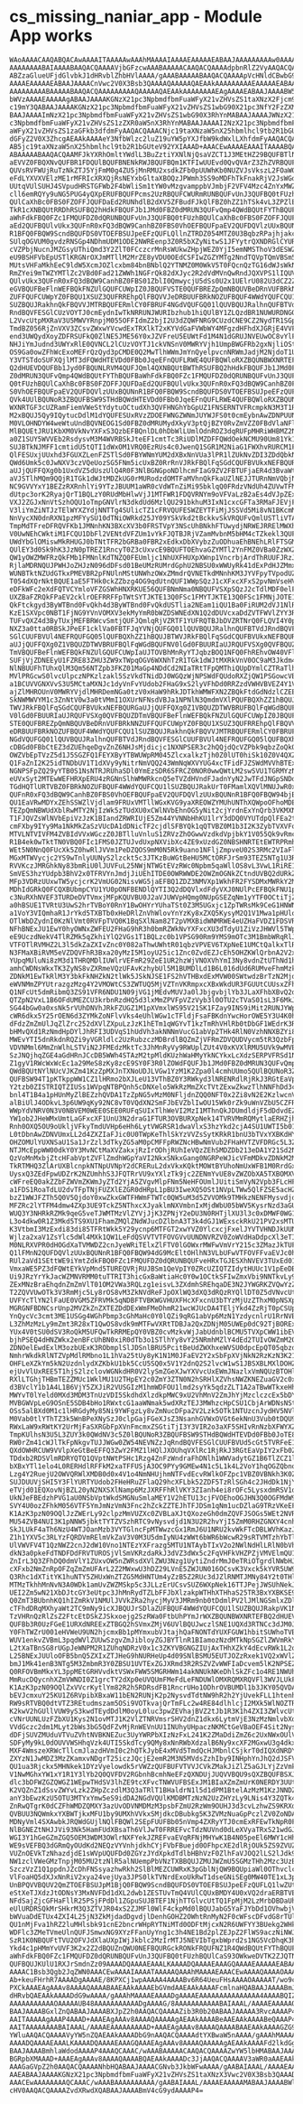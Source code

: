 # cs_missing_naniar_app - Module App works

    WAoAAAACAAQABQACAwAAAAITAAAAAwAAAhMAAAAIAAAAEAAAAAEABAAJAAAAAAAAAw0AAAAB
    AAAAAAAABAIAAAABAAQACQAAAAVjbGFzcwAAABAAAAACAAQACQAAAAdpbnRlZ2VyAAQACQAA
    ABZzaGlueUFjdGlvbkJ1dHRvblZhbHVlAAAA/gAAABAAAAABAAQACQAAAApVcHNldCBwbG90
    AAAAEAAAAAEABAAJAAAACnVwc2V0X3Bsb3QAAAAQAAAAAQAEAAkAAAAAAAAAEAAAAAEABAAJ
    AAAAAAAAABAAAAABAAQACQAAAAAAAAAQAAAAAQAEAAkAAAAAAAAEAgAAAAEABAAJAAAABW5h
    bWVzAAAAEAAAAAgABAAJAAAAKGNzX21pc3NpbmdfbmFuaWFyX21vZHVsZS1taXNzX2Fjcm9z
    c19mY3QABAAJAAAAKGNzX21pc3NpbmdfbmFuaWFyX21vZHVsZS1wbG90X21pc3NfY2FzZXMA
    BAAJAAAAImNzX21pc3NpbmdfbmFuaWFyX21vZHVsZS1wbG90X3RhYnMABAAJAAAAJWNzX21p
    c3NpbmdfbmFuaWFyX21vZHVsZS1zZXR0aW5nX3RhYnMABAAJAAAAI2NzX21pc3NpbmdfbmFu
    aWFyX21vZHVsZS1zaGFkb3dfdmFyAAQACQAAACNjc19taXNzaW5nX25hbmlhcl9tb2R1bGUt
    dGFyZ2V0X3ZhcgAEAAkAAAAeY3NfbWlzc2luZ19uYW5pYXJfbW9kdWxlLXhfdmFyAAQACQAA
    AB5jc19taXNzaW5nX25hbmlhcl9tb2R1bGUteV92YXIAAAD+AAACEwAAAAEAAAITAAAABQAA
    ABAAAAABAAQACQAAMFJkYXRhOmltYWdlL3BuZztiYXNlNjQsaVZCT1J3MEtHZ29BQUFBTlNV
    aEVVZ0FBQXNvQUFBR1FDQUlBQUFBNENkRWJBQUFBQm1KTFIwUUEvd0QvQVArZ3ZhZVRBQUFn
    QUVsRVFWUjRuTzNkZTJ5YjFmM0g4ZU5jMnRMU2xsdkZFb0pUUWhKb0NUZVJsVkszL2FOaW0x
    eFdLYXVXVElzME1rMFRIcXRXQjRsNEYxbGltaXBOQzJPWmh3SS9oMDFhTkFnakRjV2JsWGdY
    UUtqVUlSUHJ4SVpudHRSTGFWb2F4bWliSm1tYW0vMzgvamppbVJmbjF2VFV4Mzc4ZnYxMWZQ
    cll6emRQYy9uNG5PUG4yQXpERUFBQUFPcms2UzRBQUFCWURmRUNBQUFvUnJ3QUFBQ0tFUzhB
    QUlCaXhBc0FBS0FZOFFJQUFDaEd2RUNhdlB2dXV5ZFBudFJkQlFBZ0hZZ1hTSk4vL3ZPZlEw
    TkR1cXNBQUtRRDhRSUFBQ2hHdkFBQUFJb1JMd0FBZ0dMRUN3QUFvQmp4QWdBQUtFYThBQUFB
    aWhFdkFBQ0FZc1FMQUFDZ0dQRUNBQUFvUnJ3QUFBQ0tFUzhBQUlCaXhBc0FBS0FZOFFJQUFD
    aEd2QUFBQUlvUkx3QUFnR0xFQ3dBQW9CanhBZ0FBS0VhOEFBQUFpaEV2QUFDQVlzUUxBQUNn
    R1BFQ0FBQW9ScndBQUFDS0VTOEFBSUJpeEFzQUFLQllnZTRDZ054MTZ0U3BqbzRPajhjakcw
    SUlqOGVUM0gvdzRNSGp4NDhmUDM1ODE2NWREenp3Z0R5bXZyNitwS1JFYytrQXNDRGlCYURI
    cVZPbjNucnJMZGsyUThiQmd3Y2ZlT0FCczcrMnRsWUkwZHpjWEZ0YjI5emNMSThoV3dESWZF
    eU9BSHFVbEpUSTlKRGNrOXJmMTllM2MrZE8yVDU0OEdCSFIwZGZYMTg2NndTQVpTQmVBSm5p
    MUtsVHFaMkhEeC9ldW5XcmJOZlcxbm84bnBNblQ2YTNMZ0M0WkV5T0FQcnQzTG16dWJsWkNG
    RmZYei9mTWZYMTlZc2VBd0Fad21ZWWh1NGFrQk82dXJyc2R2dVdMVnQwRndJQXVPS1lIQUVB
    QUlvUkx3QUFnR0xFQ3dBQW9CanhBZ0FBS01ZblI0QmwycjU5dSs0U2x1UElrU082U3dCZ2ZZ
    eGVBQUFBeFlnWEFBQkFNZUlGQUFCUWpIZ0JBQUFVSTE0QUFBREZpQmNBQUVBeDRnVUFBRkNN
    ZUFFQUFCUWpYZ0FBQU1XSUZ3QUFRREhpQlFBQVVJeDRBUUFBRkNOZUFBQUF4WWdYQUFCQU1l
    SUZBQUJRakhnQkFBQVVJMTRBQUFERmlCY0FBRUF4NGdVQUFGQ01lQUVBQUJRalhnQUFBTVdJ
    RndBQVFESGlCUzVOYTJ0cmEydnIwTkNRRUNJWURIbzhub1hiQUlBY1ZLQzdBR1NUWURDNGQr
    L2VvcUtpMXRaV3U5MWVYRnpjM055OFFIdmZ2bjI2U3dZQWFNRG9CUzdCNE9CZ2NydTR1SGpo
    TmdBZ056RjZnVXV3ZCsvZWxwYVcwdExTRXlkT2xKYVdGaFVWbWY4MFgzdHFhdXJGRjE4VVFu
    end3UWQydXoyZDFRSUFkQ0ZlNE5JME56Y0xJZVFreU5EUWtFd1M4N1dGRUJNVEUwOC8vYlFR
    NHJiYmJudnd3UWYxRlE0QVNCL2lCUzVOYTJ1ckVNSnV0MWRYVjh1UmpBWGFRb2gxNjliOStj
    OS9Ga0owZFhWcExoMEFrQzQyd3pCMDE0Q2MwTlhWWmJmYnQyelpvcnNRWmJadjM2NjdoT1U0
    Y3VTSTdoSUFXQjlMT3dFQWdHTEVDd0FBb0JqeEFnQUFLRWE4QUFBQWloRXZBQUNBWXNRTEFB
    Q2dHUEVDQUFBb1Jyd0FBQUNLRVM4QUFJQml4QXNBQUtBWThRSUFBQ2hHdkFBQUFJb1JMd0FB
    Z0dMRUN3QUFvQmp4QWdBQUtFYThBQUFBaWhFdkFBQ0FZc1FMQUFDZ0dQRUNBQUFvUnJ3QUFB
    Q0tFUzhBQUlCaXhBc0FBS0FZOFFJQUFDaEd2QUFBQUlvUkx3QUFnR0xFQ3dBQW9CanhBZ0FB
    S0VhOEFBQUFpaEV2QUFDQVlzUUxBQUNnR1BFQ0FBQW9ScndBQUFDS0VTOEFBSUJpeEFzQUFL
    QVk4UUlBQUNoR3ZBQUFBSW9STHdBQWdHTEVDd0FBb0JqeEFnQUFLRWE4QUFBQWloRXZBQUNB
    WXNRTGF3cUZRamFiemVWeStYdytuOCtudXh3QVFHNGhYbGpUZ1FNSERNTVFRcmpkN3M3T1R0
    M2xBQUJ5Qy9IQytucDdlM1dYQUFESUxRVzZDOEFWNGZWNmJUYWJFS0t0cmEybnAwZDNPUUNB
    M0VLOHNDYW4weWtuUndBQVNEOG1Sd0FBZ0dMRUMydXkyV3ptQjBZY0RvZmVZZ0FBdVlaNFlV
    MlBQUEtJRU1KbXM0VkNvYXFxS3QzbEFBQnlDL0hDbWlLUmlOdnROZ3dqRUFpMHRiWHBMZ2NB
    a0Z1SUY5WVVEb2RsdysvM3M4WVRBSkJteEF1cmtTc3RiUDlMZDFFQWdOekNCMU90Um81Yk1H
    SUJBTkNJMFF1cmtidU5tQTI1dWxOM1VRQ0EzRUs4c0JwenQ1SGR1M2NiaG1FWXhvRURCM1FY
    QlFESUxjUUxhd3FGUXZLenFZSTlSd0FBYWNmYUM2dXBxNnVUa3lPR1lZUkNvZDI3ZDdQbkNB
    QWd6Umk5c0JwNXV3czVQeUozSG5FNm5icUxBZ0RrRnVJRkFBQlFqSGdCQUFBVUkxNEFBQURG
    aUJjQUFFQXg0b1UxdVZ5dUszUlQ4R0F3NlBGNGpoNDlhcmFIaG9ZV2FBTUFjaER4d3BvaWtZ
    aVJSTlhMQm9QQjR1TGk1dWJtMDZkUG0rMURodzdOMTFaMVhnQkFkaUZlNEJJTURnNmVQbjNh
    NC9GVVYxY1BEZzRXRnhlYi9YTzJBUUM1aWR0cVdWTnZiMi95bklqQ0FRdzVNdUh4ZUVwTFM0
    dUtpc3orK2RyajQrT1BQLzY0RUdMbHlwVjJ1MTFWR1FDQVRNYm9oVFVaLzB2aEs4dVJpZExT
    VXJ2ZGJxNnVtSzhOQU1oTmpGNVlrN3dkdUd6MzlQU291bkhuM3IxN1cxcGFTa3RMaFJEVjFk
    V3liYmZiNTJzTElWYXZYdjNNTTg4SUlicTZ1cFRVQUFESWZEYTFiMjJSSVd5Mi8vN1BKcmMx
    NnVycXN0dnRXN1pzMFYySU10dTNiOWRkd25JY09YSkVkd2tBckkvSkVRQUFvQmlUSTliVTA5
    TmpMdTFreDFRQVFKb1JMNnhKN3BXcXV3b0FRSTVpY3NScUhBNkhFTUwydjNRWEJRRElMWXhl
    V0UwNEhCWktiM1FCQU1DbFl2VENtdVFZUm1vYkFJQTBJRjVZamMvbnM5bHM4cTZkekl3QUFM
    UWdYbGlOMiswMkRHUGJ0bTNtTFR2bGRBa0FBR2xEdkxDbXVybzZuODhuaEhBNEhLRlFTSGM1
    QUlEY3d0Sk9hK3JzN0pTREZ1RncyT0Z3cUxvcE9BQUFTOEhvaGZYMTl2YnFMZ0VBa0ZzWXZi
    QW1yOWZMWFRzQkFMb1FMNnlKdTNZQ0FEUmljc1NhUXFHUXpXWnp1VncrbjArdThRUUFJRzJJ
    RjlaMDRNQUJPWHJoZHJzN096dDFsd01BeUMzRUMrdGphU2NBSU0xWWUyRk41dExPdHJZMmxu
    WUNBTktNZUdGTkxPMEVBR2pFNUlnMStUNWhzOWxZMmdrQVNETkdMNnhKM3JYVFpyTVpodUZ3
    T054dXQrNktBQUE1aE5FTHk0ckZZbzg4OG9qdUtnQUF1WWpSQzJ1cXFxcXFxS2pvNmVseHVW
    eDFkWFc2eXdFQTVCYmloVFZGSWhHNXRKUE56QUFBNmNma0NBQUFVSXpSQzJ2cTdlMDF0elFU
    UXZBaFZRQkFPaEV2cklrOEFRRFFpTWtSYTJKTE13Q0FSc1FMYTJKTE13Q0FSc1FMNjJOTE13
    QkFtckgyd3ByWTBnd0FvQkh4d3ByWTBnd0FvQkdUSTlia2NEam1iQU1Ba0FiRUM2dVJ1NlRL
    KzE1SXVpc0NBT1FjNG9YVnVOMXV3ekMyYmR0bWZDSWNEdXN1Q2dDUVcxaDdZVTFWVlZYY3RS
    TUFvQXZ4d3ByTUxjMEFBRWcvSmtjQUFJQmlqRjVZRTF1YUFRQTBJbDVZRTNrQ0FLQVI4Y0px
    NXZ3a0tta0RBSkJPeEF1cklVa0FBTFJqYVNjQUFGQ01lQUVBQUJRalhnQUFBTVdJRndBQVFE
    SGlCUUFBVUl4NEFRQUFGQ05lQUFBQXhZZ1hBQUJBTWVJRkFBQlFqSGdCQUFBVUkxNEFBQURG
    aUJjQUFFQXg0Z1VBQUZDTWVBRUFBQlFqWGdBQUFNV0lGd0FBUURIaUJRQUFVSXg0QVFBQUZD
    TmVBQUFBeFlnWEFBQkFNZUlGQUFCUWpIaUJTOVBhMnRyYTJqbzBOQ1NFQ0FhREhvOW40VFlB
    SUFjVjZDNEEyU1FZRE83ZHU3ZW9xTWpqOGV6WXNhTzR1TGk1dWJtMXRkVnV0OC9aM3Jkdm4r
    NlNBUUFhTUhxQlM3Qm56NTZpb3FKZ01MaGp4NDdCd2NIaTRtTFpQMThiQUpDYmlCZTRaTlhW
    MVlPRGcwS0lvcUlpczNPKzlzakl5SzVkdTNidDJ0WGQzWjNPSWdFQUdoRXZjQW1PSGowcVBr
    a1BCUVVGNXVvS3U5MCtaMXNJc1dyVnFvYUdob2FHaG9xS2lyVFhDd0RRZzdVWHVBVEZ4Y1Vl
    ajZlMHROUnV0MWRYVjdlMHRDemNGa0tzV0xHaW9hRkJDTkhWMWFXN2ZBQkFtdGdNdzlCZEEz
    SkNWMWVYM1c3ZnNtV0w3a0tVMmI1OXUrNFNsdVBJa1NPNlN3QmdmVXlPQUFBQXhZZ1hBQUJB
    TWVJRkFBQlFqSGdCQUFBVUkxNEFBQURGaUJjQUFFQXg0Z1VBQUZDTWVBRUFBQlFqWGdBQUFN
    V0lGd0FBUURIaUJRQUFVSXg0QVFBQUZDTmVBQUFBeFlnWEFBQkFNZUlGQUFCUWpIZ0JBQUFV
    STE0QUFBREZpQmNBQUVBeDRnVUFBRkNNZUFFQUFCUWpYZ0FBQU1XSUZ3QUFRREhpQlFBQVVJ
    eDRBUUFBRkNOZUFBQUF4WWdYQUFCQU1lSUZBQUJRakhnQkFBQVVJMTRBQUFERmlCY0FBRUF4
    NGdVQUFGQ01lQUVBQUJRalhnQUFBTVdJRndBQVFESGlCUUFBVUl4NEFRQUFGQ05lQUFBQXhR
    cDBGd0FBbCtEZ3dZUEhqeDgvZnZ6NHJsMjdicjc1NXNPSER3c2hQQjdQcVZPbk9qbzZoQkQx
    OWZVbEpTVzZ5d1J5SGZFQ1FEYXByYTBWUWpRM045ZlcxalkzTjh0Z0lUT0hiSk10Z0V4QXZB
    Q1FaZnI2K25idTNDbUV1T1dXVy9yNitrNmVQQ243WmNqWXVYUG4xcTFidFJZSWdMVVhBTExO
    NGNPSFpZQ29yYTB0S1NsNTRJRUhaSDl0YmEzSDR6SFRCZ0NOR0wwQWtLM2swSVU1TGRMYzND
    eUVxSyt2MTEwWEFHRXpERU4zRGNnSlhWMWRkcnQ5eTVZdHVndFJadnYyN2JwTFdJNGpSNDdv
    TGdHQTlURTVBZ0FBRkNOZUFBQUF4WWdYQUFCQU1lSUZBQUJRakUrT0FMamlXQVlMNUJwR0x3
    QUFnR0xFQ3dBQW9CanhBZ0FBS0VhOEFBQUFpaEV2QUFDQVlzUUxBQUNnR1BFQ0FBQW94bjB2
    QU1EaVRwMDYxZEhSSWZlVjdlam9FRUxVMTllWGxKVG9yaXREOWZYMUhUNThXQWpoOFhoMDE1
    TEZpQmNBWUdXblRwMTY2NjIzWk5zTUdXU0xCWlNVbEhnOG5yNit2cjYrdnExYnQrb3VKMXN4
    T1FJQVZsWlNVbEpiVzJzK1BIandZRWRIUjE5Zm44YVNNbHhKU1lrY3dDQ0VYUTdpQlFEa2tO
    cmFXby9IYy9Ma1NkMkZaSzVUcDA1dDNicTF2cjdlSFBYQk1qQTVBZ0M1b3I2K3ZybTVXVFow
    MTVLNTVIVFM4ZVBIdVVxWGczZ0JBTlluVnluS1ZRVzZhOGwwVzdkdVpjbkY1V055Qk9vRmcw
    R1B4ek0wTktTN0VBQ0FIc1FMS0JZTUJvdUxpNXVibXc4ZE9xUzdGZ0NBSHNRTEtEWTRPRmhj
    WEt5N0NnQ0FUcXk5Z0hwRlJVVm1PeDZQOS9mM0N5Rk9uano1NFljZmpveU02S3RMc2VIaFlk
    MGxMTWVycjc2YS9wTnlyUUNyS2lzckt5c3JTKzBuWGtBeHU5MCtORFJrSm93TEZ5NTg1U3Rm
    RVVKczJMRGhkNy83bmRiU0lJUVFuL25NWjNTWGtEVzRWc0Npbm5qaWllOS8vL3VwL1RiRE1O
    SmVES3hzYUdpb3BhV2x0TFRVYnJmdjJiUEhITDE0OWRWWDE2OWZmOGNkZCtndUVBQ2dURkZS
    MFp3VDRzUUxwTW5ycjcrK2VmUG02NisvWG5jaEFBQ1ZDZ3NMVXp1WkhFR2FYSDMxMWRkY2Mw
    MDhIdGRkQ0FCQXBUbmpCYU1YU0pONFBENDlQYTI3Q2dDQVlxdFdyVXJ0NUlPcEFBQkFNU1pI
    c3NuRXhNVEF3TURDeDVTVmxjMFpKQUVBU0J2aVJUWVpHQmg0NUpGSEZqNm1yYTF0OCtiTjZh
    a0hBSUE1TVRtU3UwS2hrTVBoY0RnY1BwOHYrYUhaTSt0Z3M5UGxjc1ZpTWRsMk9CeG1HNWN2
    a1VoY3VIQmhaR1JrYkd5TXBTb0xHeDRlZnVhWlovYnYzKy8xZXQ5KysyM2Q1V1Mwa1pHUlo1
    OTlWbDZydnI0KzNlVmt0RVFpTVQ0K1BqSXlNam82T2pVMXBidWNMRWE4eUZHaFVDZ1FDSVRE
    NFhBNExJU1EwY0hyOWNxZWFEU2FHaG9hR3h0bmRZWkNvYXFxcXU3dTdyU1ZiVzJHWVl5TWpF
    eE9UczdNekV4TlRZMk5qZkhiYlQ2VGs1T1BQLzc0b1VPSG90Rm9YMS9mOTc3M1BmbWRqRlJU
    VTFOTlRVMHZ2L3l5dkZaZXIvZnc0Y082aThwUWhtR01qbzVPVEV6TXpNeE1UMCtQalkxTlRr
    N3FMaXBiRVM5eVZDQVFhR3Bxa20yMzI5M1oyU25ic1Znc0ZvdEZJcEh5OHZKWlQrbnA2V2xv
    YUpqMUluNi8zM3d1THRQMDlIUWlrVEFmR29ZeE1UR2hzWjVNOXVhYmI3Ny8vdnZtUThNd1hu
    amhCWDNsWkxTK3ZyNS8vZXRmeVQzUFAvKzhybUl5M1BUMDlLd1B6L016dUd6RUMveFhmMzkv
    ZDNkM1EwTkRlM3Y3bkFkNHZkN2tlWk5JSkNJSE1FS2hVTHBxdExMVW00SWtwdzBrTzN2MjdL
    eWVNMmZPYUtrazgzMzg4Y2VMOWtCS3ZWTUQ5MjVZTnVKRmpxcXBxWkdUR3FGUUtCUUsxZFhW
    Q1NFcUt5dmRibmQ3ZS91VFR6NDU1N09jVG1jMEdvMUVJa0lJbjgvbjlYb3JLaXFhbXBvQ2dV
    QTZpN2VxL1B6OFdUMEZCU3krbnRzdHQ5d3lxMmZPVFpVZzVyb3l0OTU2cTVaS01sL3F6MkJl
    SG44bGw0a0xsNk5rVUhDNVhJRkFZUGZ1M1pXVmxlWS95V21SK1FZay9INS9iMit2RUNJYWpU
    cWR6dkx5Y25rOEN6d3ZYMkZoNFlvVks4eUhlWGw1cTFldjFsaFBKdnYwcHorOWE5Y3U4K0hh
    dFdzZmZmUlJqZlZrc252dXVlZXpuLzJzK1hETm1qWGYvT1kzTmRhVHlRb0tDbGF1WEdrK3RO
    bHMvQXd1RzNmdHpDYlJhRFI3UDVqS1hUdVh3akNNNmVucG1abVp2THk4RlN0VzhNNXBZYi82
    MWEvYTI5dnRkdnRQZi9yVGRldlc2UzRubzczMDBrdlBQZmZjVFRmZDVQUDVycm5tR3QzbFpE
    VDVNMml6MmZnWlhLSTViN2JFMEdzMktTc3JhMnRyVy9RWUplZUt4V0xKVXlRMU5UVk9wMVBK
    SzJNQjhqZGE4aGdHRnJCcDB5WWh4STAzM2tpMldKUzhWaHMyYkNCYkxLcXdzSERPVFRSd1NZ
    Z1gyV1RWcWxWcEc1a29MeS8zKy8zcE9SY0F3R0lZOWdFQUFJb1JMd0FBZ0dMRUN3QUFvQmp4
    QWdBQUtNYlNUcVJKZm41KzZpMXJnTXNoUDJLVGw1YzM1K2Zpa0l4cmhUUmo5QUlBQUNoR3ZB
    QUFBSW94T1pKTkppWW1CZ1lHRmo2bXJLeU13VThBZ0Y3RWkyd3lNRENRdlRjRkJ3RGtEaVpI
    Y2tzb0ZISTRIQTZIUSs1WVpqNTBPQnh5cDNXelo5WkRzMmZXcTVtZExwZkwzTlhNNFhDd3c5
    bnl4T1B4a1pHUnMyZlBEZzhQVDA1TzZpNG5vMzM0NFljdnZQQ0NFT0x2Zi8vN2E2KzlwcnVj
    alBiUlJ4ODkvL3p6UW9qKy92NC8vT0VQdXN2SmFJbEVZblIwOU15Wk0rZk9uWnVZbU5CZFRo
    WWpYdVNRV0N3V0NBVEM0WEE0SEE0RUFqSUIxTlhWeVI2MzI1MThnQkJDUmdldjF5dDdvdEZv
    YW1ob2JHeWMxUmtLaGFxcXF1UnU3N2draG1FTUR3OVBURXpNek14TVRVMmRQMytlaERHZjhm
    Rnh0OXQ5OU9oUkljVFkyTmdUVHp6eHh6LytVWGRSR1dwaVlxS3hzYkd2cjA4SU1UWTI5b01m
    L0tDbnAwZDNVUmxLL2d4ZXZIaFJic0U0TWpKeThlSkYzVVZsSytKRkR1bnU3bTVxYXBKdHY5
    OHZOMUlYUXNSaU1Sa1JrZzl3dTkyZG5aM0pCMFFpRWZNcHBwNmVub2FHaHVTZVFDRGc5L3ZO
    NTJMcEppWW00dkY0Y3MvNCtMaXVZakxjRzIrODhjRUhIeVQzZEhSMDZDb213eDA1Y21Sd2NE
    QzVoMnMxbjZtcHFabVptZVFlZmdhWGpYaVI2NkxSNkxGang0NGRPeWJicVFmMDkvZDNkM2Mz
    TkRTMHQ3ZlArUXBlcnpkNTNpUVNpY2dCRERuL2dxVkxKQktMOWtBYUhoNmUxWFB1M0RrdGxX
    UysxQ3ZEdFpwUDZrK2NZUmhhS3JFQTRrVU9xYXlzTk9jc2ZENmYvUE8vZWZObXA5TXBOMXV2
    cWFreEQ0akZZbFZWVmZKWmJyZTd2YjA5ZVgvMlpFNm5NeHFOUmlJUitiSmVyN2Vpb3FLcHFT
    a1FDS1RoaTdLU2dvTFpTNjFUZXlEZGR0dHRpL1pBU3IweXQ5OSt1NVpLTWw5QlFZSE5acHZW
    bzZ1WWJFZTh5Q0V5QjdoY0xwZkxGWTFHWmFTWTc0QW5uM3d5ZVVOMk9TMHkzNENFMysvdjdl
    MFZRc2lYTFM4dmw4ZXp3UE9TckZ5NThxcXJyaklmNXVmbnIxMjdWbU05bWV5KysrNzd3aGUr
    WUQ3Y3NHRkRZMk9qeG5veTJWMTMzVlZYVjJjK3ZPNjY2eDU3N0RHTjlXU3l3c0xDMWF0WG13
    L3o4dkw0R1Z3Mkd5TS9XU1FhamZMQlZNdWJucDZlbnA3T3k4dGJ1WExsckRkU21PV2xsMTU2
    K3VtbmI3MzExdi83di85TFRtWkk5Y29ycnp6MTFGT2xwYVZ0YlcxcjFxelJYVTVHNDJkUUNZ
    Wjlza2xaV1ZsYlc5dWl4MXk1QW1LeFdQSVVTVTFOVGVvUUNDNVRZV0ZoWVdHaDdpcXl3eTIz
    M0NLRXVPR0dHOGdXaTVMWDZ2cnJyeWRiTElxZlFTV0lGOWxrMWFwVmVrY215c3ZMazJkTUFB
    Q1lFMnN2QUFDQVlzUUxBQUNnR1BFQ0FBQW94dG9McEltOHlhN3VLbUFwVTFOVFFvaEVJc0hl
    RUl2aVd1SEttWE9iYmtZdkFBQ0FZc1FMQUFDZ0dQRUNBQUFveHRxTGJESXhNVEV3TUxEd01X
    VmxaWE5PZ3dFQWtEYkVpMnd5TUREQVRjRUJBSm1QeVpIY0ZRcUZIQTZIdytHUUc1V1pEeDBP
    Ui9JRzYrYkJacWZMNVRMM0tuTTRIT3hicGxBaWtiaHc0Y0w1OCtkSFIwZmxVbi9NNTkvLy92
    ZExMNzBraEhqdnZmZmVlT01OM2VWa3RQLzg1eisvL3ZXdmhSREhqaDE3N2JYWGRKZVQwYzZj
    T2ZQVVUwOTk3V3RmMjc5Ly8rOS8vM3ZkNVdReFJpOXlWQ3dXQ3dRQzRYQllDT0Z5dVNvcUtv
    UVFYcTlYN2lFaUE0VGM5ZFRVMk5qNDBFTVBKWGVHUXFHcXFxcnU3bTYzMjUzZThxM0pNSXpS
    MGRGNFBDNCsrUnp2MVZkZnZXTEZDdDExWmFMeDhmR21wcWJUcDA4TEljYkd4ZzRjT0pCSUpI
    YnQycVc3cmt3ME1USGg4WGhPbmp3cGhMaHc0Y0lQZi9qRG1abVp6MzN1YzdycnlrU1RrNVBm
    L3ZhMzMzLy9mZmt3R28xT1QwOS8vdk9mMTFwVXRtTDBJa2QxZDNjM05UWEp0dC92TjBORExC
    YUx4V0tSU0dSV3RoQkM5UFQwTkRRMEpQY0VBZ0cvMzkvWjJabUdnblBCMU5TVXpCWW1ibEV3
    bjhPSEQ4dHNZWkx2enBFcUhBN0xiR0dTb3o1STlhYy8vY25NRmhMZlY4dEd2TUIvOWZmM2Qz
    ZDNOelEwdExlM3ozbUExK3RObmplSlJDSnlBRU5PcitBeUdZWXhxeWVSU0dpcEpQT05qbzdP
    NmhrWkdkRlNTZVpMdlRMbno1L1hVa25tUy8yK1N1M0JFaEV2Y2xSbFpXVjNkN2RzKzN3K21R
    OHFLeXZkYm5kN2UzdnlydXZKbkU1bk5CcU5SQ0x5V1Y2dnQ2S2lvcW1wS1JBSXBLMXlDOHZQ
    ejUvVlUxREE5T1hjS2lzclovWGNkdHR0V2lySmZGeXJwYXVvcUxEWmJNazlxVmNQUzBTOHlG
    RXlLTGhjTHBmTEZZMUc1WklMU1U2THpEY2c0ZmY3ZTN0N2hSRHlXZVhsNWZKNEZuaGV2c0xD
    d3BVclY1b1A4L1B6VjY5ZXJiR2VUSGIzM1hmWDFOU1lmd2syYk5qdzZLT1A2aTBwWTkxeHh4
    MWYvT0lYeld0MXd3MDM3TnUzVDI5SkdhdXlzdkpMWC9xU2VhMnV2ZmJhYjMzclczcEx5bDYy
    MVBGWVpLeG9OSnE5SDB4bHo1RWxtcG1aaWNmak5wdXRzTEJ3MWhzcHpCSU1CbjArWDNsNStj
    OSs5alBXd0M1c1lHRGdyMy85Ni9YWFgzLy8vZmNucDFpa2V2Lzk5OTk1NTUzcnJydHV5NVl0
    M0Vab0tlYThTZ3k5WnBPeXNySzJ0clpGajFGeXJsZ3NsanhGVWxOVGt6ekNnU3Vub0tDQU9a
    RWxLaW9xRWtKY2UrMjFaSXRGbFpXVnFmcmxZSGtiTjI3Y3VIR2o3aXF5SHIvRnNzbXFWYXZT
    TmpKUlhsN3U5L3ZUY3k0QWdNV3c5Z0lBQUNoR3ZBQUFBSW9STHdBQWdHTEVDd0FBb0JoTE81
    RW0rZm41cWJlTkFpNkgvTUJJWGw0ZW54NEVNZzJqRndBQVFESGlCUUFBVUd5cGt5TVRFeE1E
    QXdOWHRCUW9VVlpXeGtBeEFFQ3ZwY2FMZ1lHQlJXOUhqVXlRc1RjRkJ3RGtEaVpIY2xFb0ZK
    TDdxb2RDSVlmRDRYQTQ1QVptNWtPSHc1Rzg4ZnFzWndraFhDNlh1WWVadytGZ1B6TlZCZ1lH
    bXBxYTl1elo4L0RERHdlRFFkM2xaTFFUSjA3OC9PYy9GMEw4N1c5L1k4L2VoY1hqOGZQbnoz
    Lzg4Y2RuejU2OWVQRWlXMDB0d0x4V1o4NmNHUjhmNTFvdEcvRWlkOFZpc1VBZ0VBNkh3K0Z3
    SUJDUUVjSHI5Y3FlYURTYUdob2FHeHRuZFlaQ29hcXFLbk52ZDF5TzRlSGh4c2JHdDk1NjY5
    eTVjd01EQXovNjBZL20yN2NXSXlNamp6MzJXRFFhRlVKY3ZIanh4ei8rOFc5LysxdmRSV1dv
    UkNJeFBEdzhPVG1aU0NSbVptWkdSMGNuSmlaMEY1V2hETU13cjFVOEhoOGJHN3Q0OGFMdW9y
    SVY4U0ozZFhkM056VTF5YmJmNzVmN3Fnc2hZckZZTEJhTFJDSm1qNm1ucDZlaG9TRzVKeEFJ
    K1AzK3pzN09OQlJzZWErLy92clpzMmVUZXc0ZVBLaXJtQXozeGh0dmZQVFJSOGs5WEt2NVRF
    MU54ZVB4NUI3K1pNNW5jbktTYTZVSzhRTC9vNysvdjd1N3U2R2hvYjI5ZmM0RHZGNXY4cnhK
    SkJLUkF4aTh6NzU4WTJOanMzb3VYTGlncFpMTWwzcGx1RmJ6U1NRU2kvWkFTcDBLWVhKazJZ
    Z1h1YXV5c3RLYzFQRDVmRElmVkZaV3V0M3U5dmIyNU4zWWt6bWR6bWcwR29sRTVMTzhYbTlG
    UlVWVFV4T1QzNWZ2cnJ2dW10Vno1NTEzYXFrazg5MTU1NTAybTIxV2o2NWlNdHlLRlN0bVhh
    dkN3a0pkeFdTNDFDdFRVTUROSjVlSmVKRzdaRkJ3dVZ3dWx5c2FqVHFkVHZPZjVMVElmQU1T
    ZnIrL3Q3ZFhDQ0dmVlY1ZUxvOW5nZWRsdXVlZWU3Nzg1UytiZndrMmJ0eTRiOTgrdlNWbHJL
    cXFxb2NmZnRpOFZqZmZmUFArL2Z2MWxwU3hDZ29LVnE5ZWJUN016OCsvK3Vxck5kYVR5UW9L
    Q3Rhc1dXTitYK1huNTY5ZHUxWnZTZG5MdHNTUm4yZzB5Z2RUc3dJZlRNMTJMNy84Y2t0THl4
    MTMzTkhhMnNvN3A0WDk1amUvZWZMSkp5c3JLLzErUCsvSUZ6WXpNek16TTJPejJWSUhNekJM
    UEI2Zm5wN21XbDJtcGY3eUtpc3JhMnRydTZLbFFJbXlzakpWTHhXTHhaS25TR3BxYXBKSE9I
    Q0ZmT3BUbnhKQ1hIZmRkV1NMUlJVVkZRa2hycjMyV3JMRm9nb0tDdmlPV2lJMlNGSmlxZDl0
    cTFhdDRqMXhyaWt2TC9mNy9icXJBQUJrSDlaZUFBQUF4WWdYQUFCQU1lSUZBQUJRakpVK1NC
    TzVHRnQzRlZsZ2FtcEtDSkZJSkxoejg2SzRWa0FtbUhPYmJrWXZBQUNBWXNRTEFBQ2dHUEVD
    QUFBb3R0UzFGeE1URXdNREExZTBGQ2hSVmxZMjV6UVlBQUJwczlSNE1UQXd3RTNCc3dJM0JR
    Y0FhTWZrU001eHVWeU9UN2hjcmxBb1pMYmxubVJtajhQaFNONTdYUXFGUW1hbitSUWhoTVBo
    WUV1enkvZVBmL3pqdWVlZUUwSzgvZmJibloyZGJBYTlnR1BIamozNzdMTkNpSGZlZWVmRkYx
    L2tXaTBnSG8rUGpJeWNPM2R1ZUhqNDRzV0x1c3ZKYVBGNGZIUjAxTHhXZkY4dEcvRWk1L2o5
    L25BNExJUUloOFB5bnQ5ZXIxZTJHeG9hNURHeUp4d09SNlBSMU5EUTJOZzRxek1VQ2xWVlZa
    bmJ1Mk41enB3NTg5M3ZmbmR3Y0ZBSU1UVTExZGJXRmd3R2RSZVZvWWFIaDcvem5lK2NPSEZD
    Q0RFOVBmMkxYL3ppMEtGRHVvdktVSWxFWW5SMGRHWm14akNNUkNKeDhlSkZFc1o4RE1NWUhS
    MmRucDQycnhXZmVWNDI0Z1grcTY2dXp0eUVQUmFMeFdLeFNDUWlOMXRQMXRQVFl3WVJLUkFJ
    K1AzK3pzN09OQlZxVVcrKytlYm82R2h5RDRsdFB1RncrUHo1ODhrOVBUMDl1b3JKY05QVDA0
    bEVJcmxuY25KU1Z6RVpibXBxaW11bEN2RUNjK2p2NysvdTdtNW9hR2h2YjUvekFLL1htenh2
    RW9sRTVBQ0dtVTZ3REtudmszam5OSi9VOTkvajQrTmFLc2w4RE84dlhlcjI2MXk5WlNOZTRM
    K2kwV2hGUllVUW9yS3kwdTEydDdlM0oyL0luc3pwZEVhajBVZ2tJb1R3K1h4ZXI3ZWlvcUtw
    cVNrUUNLUzFZbXU1Kys2N1ovMTJ1K2VlZTNRVmsrSHV2dnZ1dkx6LytmVjE3NzMzNmlvbXd4
    VVdGczc2dm1MLyt2bWs3bG5QdFZvMjRnWEVnUU1INUhyUHpaczNKMCtGeVBaOEF4Sit2Nysz
    dDFjSUVZMUduVTVuZVhtNVBKNEZuc3UyYWRPbXIzNzFxL241K2ZMaDdiZmZ6c2UxNWxOUlVm
    SDFyMy9kL0dOUVVWSHhqVzk4UTI5SkdTcy9QMy8xNnRWbXdzalB6Ny9xcXF2MGxwU3g4dkx5
    MXF4WmszeXRWcTllcmJlazdHVmI0c2hQTkJybE4xMVd5TmdQcHJMbnlCSjkrT0dIQXdNRDY5
    ZXYzN1JwMDZ3MzZKamxvNDgrT25iczJQcjE2emR2M3N5MVdsZzhIby9INHphYnJhQ2dJSFVL
    QU1ua3Rjckx5MHNkek1DYzVyelowdk5rVWZzQUFBUFVTVVJCVkZMakJiZlZ5aGJLYjZzVmk4
    V1NwMGhxYW1xY1R1Y3lYb2Q0QVFDV2RGbnhBcmhNeEFzQXNDUjJUQVVBQU9sQXZBQUFBSXJO
    dlc3bDFWZGZQWGZ1WEpwTHdSV3lhZE9tcXFvcTNWVUFBSExJM1BIaXZmZmUrK0NERDY3UUtj
    K2VQZnZ1dSsvZWYvLzk2ZHpZczdlM3Q3aTRlT1BHaldrN1l5d1dPM1BtelAzMzM1KzJNNDZP
    anY3bEwzKzU5OTU3MTYxYmw5eS9idDA2NGdVQUlKMDBMTzNzN2UzZHYzLy9LNis4Y3ZQTk42
    ZnRwQTgrK0dCZFhWMDZQMXY3azUvODVNMDMzM3psbFZmU2RzWm9OUHJ3d3cvLzhwZS9KRXdB
    QVBUU3NQWmkxYXBWTjkxMFU1by9UMXhVVkxSMjdkcDBubkg5K3ZVMzNuaGpPczlZV0ZoNDAw
    MDNyVml4SXAwbkJRQWdGUjlNQlFBQWl2SEpFUUFBb05nVmp4ZXRyYTJ0cmExRFEwTkNpR0F3
    NlBGNEZtNHJJVi93Nk5HamFUdXBsaTh6VlJwT0FRREFvcTdzNUVnd0dLeXVyaTRxS21wdGJi
    WGI3Y1hGeGZmZGQ5OEM3WDM3OWlrNXFYekJZREFvaEVqRFNjMHYwK1B4N05peEl6MWY1cHhs
    WE9sVEFBQ3dGRmQyOUdKd2NEQzVYVnhjdkhCYjFVbFBuejd0OFhpcXE2dlRjOUk5ZS9ZVUZS
    VUZnOEVkTzNhazdjdE1sWVpUQUFDd0ZGYzJYdXpkdTdlbHBhVzF0ZlhFaVJOQ2lLS2lJdk9m
    NW1zclVWeGMzTnpjM05MU2tzNlR5alNUempPbVNzTXBBQUJZMUJWZmU5SGMzTHh2Mzc3UzBs
    SzczVzZ1Q1ppdnJZcDhFNSsyazhwRkh2SlBlMEZCUWRxK3pGblNjQW9BQUpiaWl0OThvclcx
    VlFoaHQ5dXJxNnRiV2xya24vejUya3JPS0lkTVNrdExoUkRwT1dseGNiSEg0MW40TE1xL3pG
    UnBPQVVBQUV2QmZTOEFBSUJpM1BjQ0FBQW9ScndBQUFDS0VTOEFBSUJpeEFzQUFLQ1lwZUtG
    eStXeTJXdzJtODNsY3MxNVFDd1dXL2dwb1ZESTUvTmQ4VUlCQUxBMDY4U0xVQ2draERBTVEz
    NFdSajZjcGFHaFllR25PSjFPdDl1ZGpuSUJBTEF1NjhTTGlvcUtTQ1FpMjM2LzMrbDBDaUhr
    eUlURDRSQkMrSHkrM3Q3ZTVJR04xS2ZJMFl0WlF4ckpMd0lBQUJabG5YaFJYbDd1OVhwbjVZ
    bWVuaDdETUx4ZXI4L25jN3ZkMjdadDgvdjlDenhGOHZ2OWhtRnMyN2F0cWFscDFvdG8rTUlB
    QU1nMjFva1hRZ2luMHlsbk91cnE2bncrWHpRYTNiMTd0ODFtMjcxN2R6UWFYY3BUekg2WHkr
    WDFlc3ZMeTVmeUlnQUFJSmwxNG9XYzFFanUyYng1c3h4NE1Bd2plZEJpZ2FlWS9aczNiNWJU
    SzR1K0NBQUFtTVU2OFVJdXlaUXpIWjJkblc2MzIrMTJ5NEVIbTgxbWprd2s1NG5VcDhqK3hz
    Ykd4c1pHMmYvUVF3K2x2Z2dBQUZnQWU0NEFBQURGckRONkFRQUFNZ1R4QWdBQUtFYThBQUFB
    aWhFdkFBQ0FZc1FMQUFDZ0dQRUNBQUFvUnJ3QUFBQ0tFUzhBQUlCaS93OWkweDVTK2ZJQTNn
    QUFBQUJKUlU1RXJrSmdnZz09AAAADQAAAAEAAALKAAAADQAAAAEAAAGQAAAAEAAAAAEABAAJ
    AAAAC1Bsb3Qgb2JqZWN0AAACEwAAAAIAAAATAAAAAQAAAhMAAAAEAAACEwAAAAQAAAAOAAAA
    Ab+keuFHrhR7AAAADgAAAAE/8KPXCj1wpAAAAA4AAAABv6R64UeuFHsAAAAOAAAAAT/wo9cK
    PXCkAAAEAgAAAv8AAAAQAAAABAAEAAkAAAAEbGVmdAAEAAkAAAAFcmlnaHQABAAJAAAABmJv
    dHRvbQAEAAkAAAADdG9wAAAA/gAAAhMAAAAEAAAADgAAAAEAAAAAAAAAAAAAAA4AAAABQIZQ
    AAAAAAAAAAAOAAAAAUB48AAAAAAAAAAADgAAAAG/8AAAAAAAAAAABAIAAAL/AAAAEAAAAAQA
    BAAJAAAABGxlZnQABAAJAAAABXJpZ2h0AAQACQAAAAZib3R0b20ABAAJAAAAA3RvcAAAAP4A
    AAITAAAAAgAAAP4AAAD+AAAEAgAAAv8AAAAQAAAAAgAEAAkAAAABeAAEAAkAAAABeQAAAP4A
    AAITAAAAAAAABAIAAAL/AAAAEAAAAAAAAAD+AAAEAgAAAv8AAAAQAAAABAAEAAkAAAAGZG9t
    YWluAAQACQAAAAVyYW5nZQAEAAkAAAADbG9nAAQACQAAAAdtYXBwaW5nAAAA/gAAAhMAAAAC
    AAAADQAAAAEAAALKAAAADQAAAAEAAAGQAAAEAgAAAv8AAAAQAAAAAgAEAAkAAAAFd2lkdGgA
    BAAJAAAABmhlaWdodAAAAP4AAAQCAAAC/wAAABAAAAACAAQACQAAAAZwYW5lbHMABAAJAAAA
    BGRpbXMAAAD+AAAEAgAAAv8AAAAQAAAABQAEAAkAAAADc3JjAAQACQAAAAV3aWR0aAAEAAkA
    AAAGaGVpZ2h0AAQACQAAAANhbHQABAAJAAAACGNvb3JkbWFwAAAA/gAABAIAAAL/AAAAEAAA
    AAEABAAJAAAAKGNzX21pc3NpbmdfbmFuaWFyX21vZHVsZS1taXNzX3Vwc2V0X3Bsb3QAAAD+
    AAACEwAAAAAAAAQCAAAC/wAAABAAAAAAAAAA/gAABAIAAAL/AAAAEAAAAAMABAAJAAAABWlu
    cHV0AAQACQAAAAZvdXRwdXQABAAJAAAABmV4cG9ydAAAAP4=

